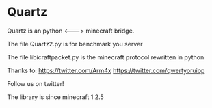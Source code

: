 Quartz
======

Quartz is an python &lt;---> minecraft bridge.


The file Quartz2.py is for benchmark you server

The file libicraftpacket.py is the minecraft protocol rewritten in python 

Thanks to: 
  https://twitter.com/Arm4x
  https://twitter.com/qwertyoruiop
  
Follow us on twitter!


The library is since minecraft 1.2.5
